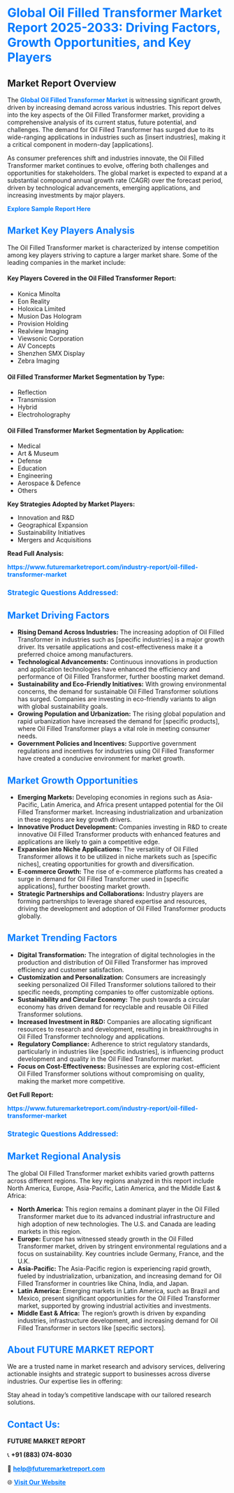 <h1 style="color: #007BFF;">Global Oil Filled Transformer Market Report 2025-2033: Driving Factors, Growth Opportunities, and Key Players</h1>

<section id="overview">
<h2>Market Report Overview</h2>
<p>The <a href="https://www.futuremarketreport.com/industry-report/oil-filled-transformer-market" style="color: #007BFF; text-decoration: none;"><strong>Global Oil Filled Transformer Market</strong></a> is witnessing significant growth, driven by increasing demand across various industries. This report delves into the key aspects of the Oil Filled Transformer market, providing a comprehensive analysis of its current status, future potential, and challenges. The demand for Oil Filled Transformer has surged due to its wide-ranging applications in industries such as [insert industries], making it a critical component in modern-day [applications].</p>
<p>As consumer preferences shift and industries innovate, the Oil Filled Transformer market continues to evolve, offering both challenges and opportunities for stakeholders. The global market is expected to expand at a substantial compound annual growth rate (CAGR) over the forecast period, driven by technological advancements, emerging applications, and increasing investments by major players.</p>
</section>

<section id="overview">
<p><a href="https://www.futuremarketreport.com/request-sample/reportId=33567" style="color: #007BFF; text-decoration: none;"><strong>Explore Sample Report Here</strong></a></p>
</section>

<section id="key-players">
<h2 style="color: #007BFF;">Market Key Players Analysis</h2>
<p>The Oil Filled Transformer market is characterized by intense competition among key players striving to capture a larger market share. Some of the leading companies in the market include:</p>
<h4>Key Players Covered in the Oil Filled Transformer Report:</h4>
<ul><li>Konica Minolta</li><li>Eon Reality</li><li>Holoxica Limited</li><li>Musion Das Hologram</li><li>Provision Holding</li><li>Realview Imaging</li><li>Viewsonic Corporation</li><li>AV Concepts</li><li>Shenzhen SMX Display</li><li>Zebra Imaging</li></ul>
<h4>Oil Filled Transformer Market Segmentation by Type:</h4>
<ul><li>Reflection</li><li>Transmission</li><li>Hybrid</li><li>Electroholography</li></ul>

<h4>Oil Filled Transformer Market Segmentation by Application:</h4>
<ul><li>Medical</li><li>Art &amp; Museum</li><li>Defense</li><li>Education</li><li>Engineering</li><li>Aerospace &amp; Defence</li><li>Others</li></ul>
<p><strong>Key Strategies Adopted by Market Players:</strong></p>
<ul>
<li>Innovation and R&D</li>
<li>Geographical Expansion</li>
<li>Sustainability Initiatives</li>
<li>Mergers and Acquisitions</li>
</ul>
</section>

<section>
<p><strong>Read Full Analysis: </strong></p><a href="https://www.futuremarketreport.com/industry-report/oil-filled-transformer-market" style="color: #007BFF; text-decoration: none;"><strong>https://www.futuremarketreport.com/industry-report/oil-filled-transformer-market</strong></a>
<h3 style="color: #007BFF;">Strategic Questions Addressed:</h3>
</section>

<section id="driving-factors">
<h2 style="color: #007BFF;">Market Driving Factors</h2>
<ul>
<li><strong>Rising Demand Across Industries:</strong> The increasing adoption of Oil Filled Transformer in industries such as [specific industries] is a major growth driver. Its versatile applications and cost-effectiveness make it a preferred choice among manufacturers.</li>
<li><strong>Technological Advancements:</strong> Continuous innovations in production and application technologies have enhanced the efficiency and performance of Oil Filled Transformer, further boosting market demand.</li>
<li><strong>Sustainability and Eco-Friendly Initiatives:</strong> With growing environmental concerns, the demand for sustainable Oil Filled Transformer solutions has surged. Companies are investing in eco-friendly variants to align with global sustainability goals.</li>
<li><strong>Growing Population and Urbanization:</strong> The rising global population and rapid urbanization have increased the demand for [specific products], where Oil Filled Transformer plays a vital role in meeting consumer needs.</li>
<li><strong>Government Policies and Incentives:</strong> Supportive government regulations and incentives for industries using Oil Filled Transformer have created a conducive environment for market growth.</li>
</ul>
</section>

<section id="growth-opportunities">
<h2 style="color: #007BFF;">Market Growth Opportunities</h2>
<ul>
<li><strong>Emerging Markets:</strong> Developing economies in regions such as Asia-Pacific, Latin America, and Africa present untapped potential for the Oil Filled Transformer market. Increasing industrialization and urbanization in these regions are key growth drivers.</li>
<li><strong>Innovative Product Development:</strong> Companies investing in R&D to create innovative Oil Filled Transformer products with enhanced features and applications are likely to gain a competitive edge.</li>
<li><strong>Expansion into Niche Applications:</strong> The versatility of Oil Filled Transformer allows it to be utilized in niche markets such as [specific niches], creating opportunities for growth and diversification.</li>
<li><strong>E-commerce Growth:</strong> The rise of e-commerce platforms has created a surge in demand for Oil Filled Transformer used in [specific applications], further boosting market growth.</li>
<li><strong>Strategic Partnerships and Collaborations:</strong> Industry players are forming partnerships to leverage shared expertise and resources, driving the development and adoption of Oil Filled Transformer products globally.</li>
</ul>
</section>

<section id="trending-factors">
<h2 style="color: #007BFF;">Market Trending Factors</h2>
<ul>
<li><strong>Digital Transformation:</strong> The integration of digital technologies in the production and distribution of Oil Filled Transformer has improved efficiency and customer satisfaction.</li>
<li><strong>Customization and Personalization:</strong> Consumers are increasingly seeking personalized Oil Filled Transformer solutions tailored to their specific needs, prompting companies to offer customizable options.</li>
<li><strong>Sustainability and Circular Economy:</strong> The push towards a circular economy has driven demand for recyclable and reusable Oil Filled Transformer solutions.</li>
<li><strong>Increased Investment in R&D:</strong> Companies are allocating significant resources to research and development, resulting in breakthroughs in Oil Filled Transformer technology and applications.</li>
<li><strong>Regulatory Compliance:</strong> Adherence to strict regulatory standards, particularly in industries like [specific industries], is influencing product development and quality in the Oil Filled Transformer market.</li>
<li><strong>Focus on Cost-Effectiveness:</strong> Businesses are exploring cost-efficient Oil Filled Transformer solutions without compromising on quality, making the market more competitive.</li>
</ul>
</section>

<section>
<p><strong>Get Full Report: </strong></p><a href="https://www.futuremarketreport.com/industry-report/oil-filled-transformer-market" style="color: #007BFF; text-decoration: none;"><strong>https://www.futuremarketreport.com/industry-report/oil-filled-transformer-market</strong></a>
<h3 style="color: #007BFF;">Strategic Questions Addressed:</h3>
</section>


<section id="regional-analysis">
<h2 style="color: #007BFF;">Market Regional Analysis</h2>
<p>The global Oil Filled Transformer market exhibits varied growth patterns across different regions. The key regions analyzed in this report include North America, Europe, Asia-Pacific, Latin America, and the Middle East & Africa:</p>
<ul>
<li><strong>North America:</strong> This region remains a dominant player in the Oil Filled Transformer market due to its advanced industrial infrastructure and high adoption of new technologies. The U.S. and Canada are leading markets in this region.</li>
<li><strong>Europe:</strong> Europe has witnessed steady growth in the Oil Filled Transformer market, driven by stringent environmental regulations and a focus on sustainability. Key countries include Germany, France, and the U.K.</li>
<li><strong>Asia-Pacific:</strong> The Asia-Pacific region is experiencing rapid growth, fueled by industrialization, urbanization, and increasing demand for Oil Filled Transformer in countries like China, India, and Japan.</li>
<li><strong>Latin America:</strong> Emerging markets in Latin America, such as Brazil and Mexico, present significant opportunities for the Oil Filled Transformer market, supported by growing industrial activities and investments.</li>
<li><strong>Middle East & Africa:</strong> The region’s growth is driven by expanding industries, infrastructure development, and increasing demand for Oil Filled Transformer in sectors like [specific sectors].</li>
</ul>
</section>

<footer>
<h2 style="color: #007BFF;">About FUTURE MARKET REPORT</h2>
<p>We are a trusted name in market research and advisory services, delivering actionable insights and strategic support to businesses across diverse industries. Our expertise lies in offering:</p>

<p>Stay ahead in today’s competitive landscape with our tailored research solutions.</p>

<h2 style="color: #007BFF;">Contact Us:</h2>
<p><strong>FUTURE MARKET REPORT</strong></p>
<p>📞 <strong>+91 (883) 074-8030</strong></p>
<p>📧 <strong><a href="mailto:help@futuremarketreport.com" style="color: #007BFF;">help@futuremarketreport.com</a></strong></p>
<p>🌐 <strong><a href="https://www.futuremarketreport.com/" style="color: #007BFF;">Visit Our Website</a></strong></p>
</footer>